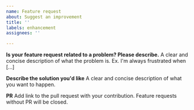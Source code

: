 ```yaml
---
name: Feature request
about: Suggest an improvement
title: ''
labels: enhancement
assignees: ''

---
```


**Is your feature request related to a problem? Please describe.**
A clear and concise description of what the problem is. Ex. I'm always frustrated when [...]

**Describe the solution you'd like**
A clear and concise description of what you want to happen.

**PR**
Add link to the pull request with your contribution. Feature requests without PR will be closed.
